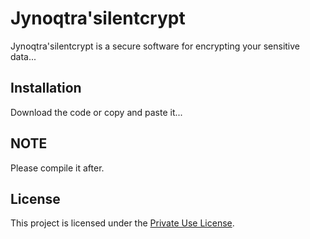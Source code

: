 # Jynoqtra'silentcrypt
Jynoqtra'silentcrypt is a secure software for encrypting your sensitive data...

## Installation
Download the code or copy and paste it...

## NOTE
Please compile it after.

## License
This project is licensed under the [Private Use License](LICENSE.md).
